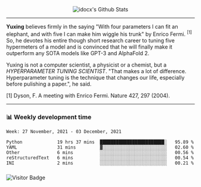 <div align="center">
    <img align="center" src="https://github-readme-stats.vercel.app/api?username=idocx&show_icons=true&count_private=true&hide_border=true" alt="idocx's Github Stats"></img>
</div>

---

**Yuxing** believes firmly in the saying "With four parameters I can fit an elephant, and with five I can make him wiggle his trunk" by Enrico Fermi. <sup>[1]</sup> So, he devotes his entire though short research career to tuning five hypermeters of a model and is convinced that he will finally make it outperform any SOTA models like GPT-3 and AlphaFold 2.

Yuxing is not a computer scientist, a physicist or a chemist, but a *HYPERPARAMETER TUNING SCIENTIST*. "That makes a lot of difference. Hyperparameter tuning is the technique that changes our life, especially before pulishing a paper.", he said.

[1] Dyson, F. A meeting with Enrico Fermi. Nature 427, 297 (2004).


---

### 📊 Weekly development time
<!--START_SECTION:waka-->
```text
Week: 27 November, 2021 - 03 December, 2021

Python             19 hrs 37 mins  ████████████████████████░   95.89 % 
YAML               31 mins         ▓░░░░░░░░░░░░░░░░░░░░░░░░   02.60 % 
Other              6 mins          ░░░░░░░░░░░░░░░░░░░░░░░░░   00.56 % 
reStructuredText   6 mins          ░░░░░░░░░░░░░░░░░░░░░░░░░   00.54 % 
INI                2 mins          ░░░░░░░░░░░░░░░░░░░░░░░░░   00.21 % 
```
<!--END_SECTION:waka-->

### 

![Visitor Badge](https://visitor-badge.laobi.icu/badge?page_id=idocx.idocx)